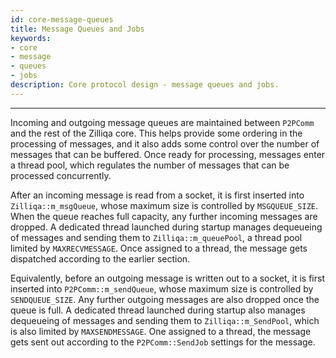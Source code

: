 ```yaml
---
id: core-message-queues
title: Message Queues and Jobs
keywords: 
- core 
- message 
- queues 
- jobs
description: Core protocol design - message queues and jobs.
---
```


---
Incoming and outgoing message queues are maintained between `P2PComm` and the rest of the Zilliqa core. This helps provide some ordering in the processing of messages, and it also adds some control over the number of messages that can be buffered. Once ready for processing, messages enter a thread pool, which regulates the number of messages that can be processed concurrently.

After an incoming message is read from a socket, it is first inserted into `Zilliqa::m_msgQueue`, whose maximum size is controlled by `MSGQUEUE_SIZE`. When the queue reaches full capacity, any further incoming messages are dropped. A dedicated thread launched during startup manages dequeueing of messages and sending them to `Zilliqa::m_queuePool`, a thread pool limited by `MAXRECVMESSAGE`. Once assigned to a thread, the message gets dispatched according to the earlier section.

Equivalently, before an outgoing message is written out to a socket, it is first inserted into `P2PComm::m_sendQueue`, whose maximum size is controlled by `SENDQUEUE_SIZE`. Any further outgoing messages are also dropped once the queue is full. A dedicated thread launched during startup also manages dequeueing of messages and sending them to `Zilliqa::m_SendPool`, which is also limited by `MAXSENDMESSAGE`. One assigned to a thread, the message gets sent out according to the `P2PComm::SendJob` settings for the message.